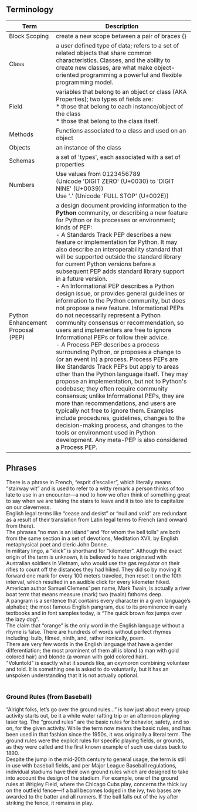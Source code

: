 ## Terminology  

| Term | Description |  
| ---- | ---- |  
| Block Scoping | create a new scope between a pair of braces {} | 
|Class |a user defined type of data; refers to a set of related objects that share common characteristics. Classes, and the ability to create new classes, are what make object-oriented programming a powerful and flexible programming model.|
|Field|variables that belong to an object or class (AKA Properties); two types of fields are: <br>* those that belong to each instance/object of the class <br> * those that belong to the class itself. | 
|Methods|Functions associated to a class and used on an object|
|Objects|an instance of the class|
|Schemas|a set of 'types', each associated with a set of properties|
|Numbers|Use values from 0123456789 <br> (Unicode 'DIGIT ZERO' (U+0030) to 'DIGIT NINE' (U+0039)) <br> Use '.' (Unicode 'FULL STOP' (U+002E)) |
| Python Enhancement Proposal (PEP) | a design document providing information to the **Python** community, or describing a new feature for Python or its processes or environment; kinds of PEP: <br> - A Standards Track PEP describes a new feature or implementation for Python. It may also describe an interoperability standard that will be supported outside the standard library for current Python versions before a subsequent PEP adds standard library support in a future version. <br> - An Informational PEP describes a Python design issue, or provides general guidelines or information to the Python community, but does not propose a new feature. Informational PEPs do not necessarily represent a Python community consensus or recommendation, so users and implementers are free to ignore Informational PEPs or follow their advice. <br> - A Process PEP describes a process surrounding Python, or proposes a change to (or an event in) a process. Process PEPs are like Standards Track PEPs but apply to areas other than the Python language itself. They may propose an implementation, but not to Python's codebase; they often require community consensus; unlike Informational PEPs, they are more than recommendations, and users are typically not free to ignore them. Examples include procedures, guidelines, changes to the decision-making process, and changes to the tools or environment used in Python development. Any meta-PEP is also considered a Process PEP. |   

## Phrases
There is a phrase in French, “esprit d’escalier”, which literally means “stairway wit” and is used to refer to a witty remark a person thinks of too late to use in an encounter—a nod to how we often think of something great to say when we are taking the stairs to leave and it is too late to capitalize on our cleverness.  
English legal terms like “cease and desist” or “null and void” are redundant as a result of their translation from Latin legal terms to French (and onward from there).  
The phrases “no man is an island” and “for whom the bell tolls” are both from the same section in a set of devotions, Meditation XVII, by English metaphysical poet and cleric John Donne.  
In military lingo, a “klick” is shorthand for “kilometer”. Although the exact origin of the term is unknown, it is believed to have originated with Australian soldiers in Vietnam, who would use the gas regulator on their rifles to count off the distances they had hiked. They did so by moving it forward one mark for every 100 meters traveled, then reset it on the 10th interval, which resulted in an audible click for every kilometer hiked.  
American author Samuel Clemens’ pen name, Mark Twain, is actually a river boat term that means measure (mark) two (twain) fathoms deep.  
A pangram is a sentence that contains every character in a given language’s alphabet; the most famous English pangram, due to its prominence in early textbooks and in font samples today, is “The quick brown fox jumps over the lazy dog”.  
The claim that “orange” is the only word in the English language without a rhyme is false. There are hundreds of words without perfect rhymes including: bulb, filmed, ninth, and, rather ironically, poem.  
There are very few words in the English language that have a gender differentiation; the most prominent of them all is blond (a man with gold colored hair) and blonde (a woman with gold colored hair).  
"Voluntold" is exactly what it sounds like, an oxymoron combining volunteer and told. It is something one is asked to do voluntarily, but it has an unspoken understanding that it is not actually optional.  
 
### Ground Rules (from Baseball)
“Alright folks, let’s go over the ground rules…” is how just about every group activity starts out, be it a white water rafting trip or an afternoon playing laser tag. The “ground rules” are the basic rules for behavior, safety, and so on, for the given activity. While the term now means the basic rules, and has been used in that fashion since the 1950s, it was originally a literal term. The ground rules were the explicit rules for specific playing fields, or grounds, as they were called and the first known example of such use dates back to 1890.   
Despite the jump in the mid-20th century to general usage, the term is still in use with baseball fields, and per Major League Baseball regulations, individual stadiums have their own ground rules which are designed to take into account the design of the stadium. For example, one of the ground rules at Wrigley Field, where the Chicago Cubs play, concerns the thick ivy on the outfield fence—if a ball becomes lodged in the ivy, two bases are awarded to the batter and all runners. If the ball falls out of the ivy after striking the fence, it remains in play.  


